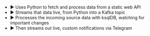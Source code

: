 - ► Uses Python to fetch and process data from a static web API 
- ► Streams that data live, from Python into a Kafka topic 
- ► Processes the incoming source data with ksqlDB, watching for important changes 
- ► Then streams out live, custom notifications via Telegram
